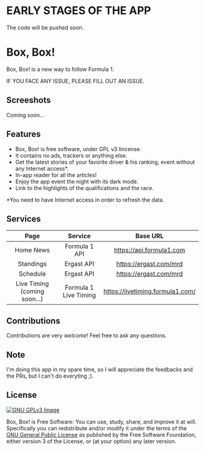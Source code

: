 # EARLY STAGES OF THE APP
The code will be pushed soon.

# Box, Box!

Box, Box! is a new way to follow Formula 1.

IF YOU FACE ANY ISSUE, PLEASE FILL OUT AN ISSUE.

## Screeshots
Coming soon...

## Features

- Box, Box! is free software, under GPL v3 lincense.
- It contains no ads, trackers or anything else.
- Get the latest stories of your favorite driver & his ranking, event without any Internet access*.
- In-app reader for all the articles!
- Enjoy the app event the night with its dark mode.
- Link to the highlights of the qualifications and the race.

*You need to have Internet access in order to refresh the data.

## Services
| Page  | Service          | Base URL |
| :---------------: |:---------------:| :---------------:|
| Home News  | Formula 1 API |  https://api.formula1.com |
| Standings  | Ergast API |  https://ergast.com/mrd |
| Schedule  |  Ergast API |  https://ergast.com/mrd |
| Live Timing (coming soon...)  |  Formula 1 Live Timing |  https://livetiming.formula1.com/ |

## Contributions
Contributions are very *welcome*! Feel free to ask any questions.

## Note
I'm doing this app in my spare time, so I will appreciate the feedbacks and the PRs, but I can't do everyting ;).

## License
[![GNU GPLv3 Image](https://www.gnu.org/graphics/gplv3-127x51.png)](https://www.gnu.org/licenses/gpl-3.0.en.html)  

Box, Box! is Free Software: You can use, study, share, and improve it at
will. Specifically you can redistribute and/or modify it under the terms of the
[GNU General Public License](https://www.gnu.org/licenses/gpl.html) as
published by the Free Software Foundation, either version 3 of the License, or
(at your option) any later version.
